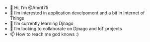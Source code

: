 - 👋 Hi, I’m @Amrit75
- 👀 I’m interested in application develpoment and a bit in Internet of Things
- 🌱 I’m currently learning Djnago 
- 💞️ I’m looking to collaborate on Djnago and IoT projects
- 📫 How to reach me god knows :)
